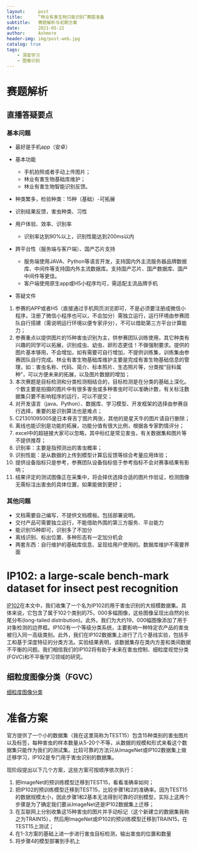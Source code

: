 ```yaml
---
layout:     post
title:      “林业有害生物只能识别”赛题准备
subtitle:   赛题解析与初期方案
date:       2021-05-22
author:     Ashmore
header-img: img/post-web.jpg
catalog: true
tags:
    - 深度学习
    - 图像识别
---
```

# 赛题解析

## 直播答疑要点

### 基本问题

- 最好是手机app（安卓）
- 基本功能

  - 手机拍照或者手动上传图片；
  - 林业有害生物基础库维护；
  - 林业有害生物智能识别反馈。
- 种类繁多，检验种类：15种（基础）-可拓展
- 识别结果反馈，害虫种类、习性
- 用户体验、效率、识别率

  - 识别率达到90%以上，识别性能达到200ms以内
- 跨平台性（服务端与客户端）、国产芯片支持

  - 服务端使用JAVA、Python等语言开发，支持国内外主流服务器品牌数据库、中间件等支持国内外主流数据库。支持国产芯片、国产数据库、国产中间件等更佳。
  - 客户端使用原生app或H5小程序均可，需适配主流品牌手机
- 答疑文件

1. 参赛的APP或者H5（直接通过手机网页浏览即可，不是必须要注册成微信小程序，注册了微信小程序也可以，不会加分）需独立运行，运行环境由参赛团队自行搭建（需说明运行环境以便专家评分），不可以借助第三方平台计算能力；
2. 参赛重点以提供图片的15种害虫识别为主，供参赛团队训练使用，其它种类有兴趣的同学可以拓展，识别成虫、幼虫、卵形态更佳！不做强制要求。提供的图片基本够用，不会增加，如有需要可自行增加，不提供训练集，训练集由参赛团队自行完成。林业有害生物基础库维护主要是完成有害生物基础信息的管理，如：害虫名称、代码、简介、标本照片、生态照片等，分类按“目科属种”，可以方便未来的拓展，以及图片数据的增加；
3. 本次赛题是目标检测和分类检测相结合的，目标检测是在分类的基础上深化。个数主要是拍摄的图片中有很多害虫或多种害虫时可以准确计数，有关标注数据集只要不影响程序的运行，可以不提交；
4. 对开发语言（java、Python）、数据库、学习模型、开发框架的选择由参赛自行选择，重要的是识别算法也是难点；
5. C21301095005是日本脊吉丁图片两张，其他的是星天牛的图片请自行删除；
6. 离线也能识别是功能的拓展，功能分值有很大比例，根据各专家酌情评分；
7. excel中的超链接大家可以忽略，其中标红是常见害虫，有关数据集和图片等不提供推荐；
8. 识别率：主要是指预测出的害虫概率；
9. 识别性能：是从数据的上传到模型计算后反馈等综合考量应用体验；
10. 提供设备指标只是参考，参赛团队设备指标低于参考指标不会对赛事结果有影响；
11. 结果评定的测试图像正在采集中，将会择优选择合适的图片作验证，检测图像无需标注出害虫的具体位置，如果能做到更好；

### 其他问题

- 文档需要自己编写，不提供文档模板。包括部署说明。
- 交付产品可需要独立运行，不能借助外围的第三方服务、平台能力
- 能识别15种即可，识别多了不加分
- 离线识别、标出位置、多种形态有一定加分机会
- 两套东西：自行维护的基础库信息、呈现给用户使用的。数据库维护不需要界面

# IP102: a large-scale bench-mark dataset for insect pest recognition

[IP102](https://blog.csdn.net/qq_43723025/article/details/115900568)在本文中，我们收集了一个名为IP102的用于害虫识别的大规模数据集。具体来说，它包含了属于102个类别的75，000多幅图像，这些图像呈现出自然的长尾分布(long-tailed distribution)。此外，我们为大约19，000幅图像添加了用于对象检测的边界框。IP102有一个等级分类系统，主要影响一种特定农产品的害虫被归入同一高级类别。此外，我们在IP102数据集上进行了几个基线实验，包括手工和基于深度特征的分类方法。实验结果表明，该数据集存在类内方差和类间数据不平衡的问题。我们相信我们的IP102将有助于未来在害虫控制、细粒度视觉分类(FGVC)和不平衡学习领域的研究。

## 细粒度图像分类（FGVC）

[细粒度图像分类](https://blog.csdn.net/qq_15615505/article/details/114499286)

# 准备方案

官方提供了一个小的数据集（我在这里简称为TEST15）包含15种类别的害虫图片以及标签，每种害虫的样本数量从5-20个不等，从数据的规模和形式来看这个数据集只能作为我们的测试集。比较可靠的方法只从ImageNet或IP102数据集上做迁移学习，IP102是专门用于害虫识别的数据集。

现阶段提出以下几个方案，这些方案可按顺序依次执行：

1. 把ImageNet的预训练模型迁移到TEST15，看看准确率如何；
2. 把IP102的预训练模型迁移到TEST15，比较步骤1和2的准确率。因为TEST15的数据规模太小，因此步骤1和2基本无法得到可靠的识别模型，实际上这两个步骤是为了确定我们要从ImageNet还是IP102数据集上迁移；
3. 在互联网上分别收集这15种害虫的图片并手动标记（这个新建立的数据集我称之为TRAIN15），然后用ImageNet或IP102的预训练模型迁移到TRAIN15，在TEST15上测试；
4. 在1-3方案的基础上进一步进行害虫目标检测，输出害虫的位置和数量
5. 将步骤4的模型部署到手机上
